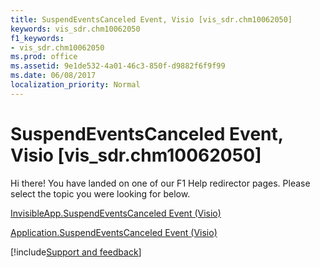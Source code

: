 ```yaml
---
title: SuspendEventsCanceled Event, Visio [vis_sdr.chm10062050]
keywords: vis_sdr.chm10062050
f1_keywords:
- vis_sdr.chm10062050
ms.prod: office
ms.assetid: 9e1de532-4a01-46c3-850f-d9882f6f9f99
ms.date: 06/08/2017
localization_priority: Normal
---
```



# SuspendEventsCanceled Event, Visio [vis_sdr.chm10062050]

Hi there! You have landed on one of our F1 Help redirector pages. Please select the topic you were looking for below.

[InvisibleApp.SuspendEventsCanceled Event (Visio)](https://msdn.microsoft.com/library/1ccfcd0e-8c73-0ec2-fb35-7511f5f15fc3%28Office.15%29.aspx)

[Application.SuspendEventsCanceled Event (Visio)](https://msdn.microsoft.com/library/33892ba1-90b2-30ee-d355-e3c353749ea8%28Office.15%29.aspx)

[!include[Support and feedback](~/includes/feedback-boilerplate.md)]